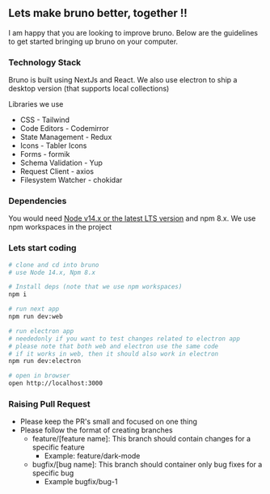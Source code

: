 ## Lets make bruno better, together !!

I am happy that you are looking to improve bruno. Below are the guidelines to get started bringing up bruno on your computer.

### Technology Stack

Bruno is built using NextJs and React. We also use electron to ship a desktop version (that supports local collections)

Libraries we use

- CSS - Tailwind
- Code Editors - Codemirror
- State Management - Redux
- Icons - Tabler Icons
- Forms - formik
- Schema Validation - Yup
- Request Client - axios
- Filesystem Watcher - chokidar

### Dependencies

You would need [Node v14.x or the latest LTS version](https://nodejs.org/en/) and npm 8.x. We use npm workspaces in the project

### Lets start coding

```bash
# clone and cd into bruno
# use Node 14.x, Npm 8.x

# Install deps (note that we use npm workspaces)
npm i

# run next app
npm run dev:web

# run electron app
# neededonly if you want to test changes related to electron app
# please note that both web and electron use the same code
# if it works in web, then it should also work in electron
npm run dev:electron

# open in browser
open http://localhost:3000
```

### Raising Pull Request

- Please keep the PR's small and focused on one thing
- Please follow the format of creating branches
  - feature/[feature name]: This branch should contain changes for a specific feature
    - Example: feature/dark-mode
  - bugfix/[bug name]: This branch should container only bug fixes for a specific bug
    - Example bugfix/bug-1
